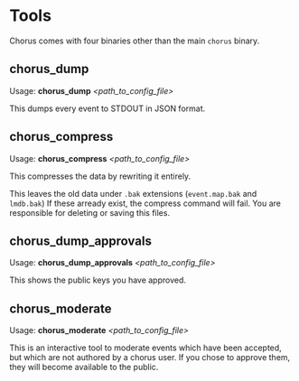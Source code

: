 # Tools

Chorus comes with four binaries other than the main `chorus` binary.

## chorus_dump

Usage: **chorus_dump** *<path_to_config_file\>*

This dumps every event to STDOUT in JSON format.

## chorus_compress

Usage: **chorus_compress** *<path_to_config_file\>*

This compresses the data by rewriting it entirely.

This leaves the old data under `.bak` extensions (`event.map.bak` and `lmdb.bak`) If these arready exist, the compress command will fail. You are responsible for deleting or saving this files.

## chorus_dump_approvals

Usage: **chorus_dump_approvals** *<path_to_config_file\>*

This shows the public keys you have approved.

## chorus_moderate

Usage: **chorus_moderate** *<path_to_config_file\>*

This is an interactive tool to moderate events which have been accepted, but which are not authored by a chorus user.  If you chose to approve them, they will become available to the public.

